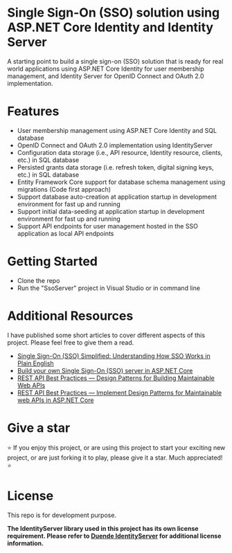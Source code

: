 # Single Sign-On (SSO) solution using ASP.NET Core Identity and Identity Server
A starting point to build a single sign-on (SSO) solution that is ready for real world applications using ASP.NET Core Identity for user membership management, and Identity Server for OpenID Connect and OAuth 2.0 implementation.

# Features
* User membership management using ASP.NET Core Identity and SQL database
* OpenID Connect and OAuth 2.0 implementation using IdentityServer
* Configuration data storage (i.e., API resource, Identity resource, clients, etc.) in SQL database
* Persisted grants data storage (i.e. refresh token, digital signing keys, etc.) in SQL database
* Entity Framework Core support for database schema management using migrations (Code first approach)
* Support database auto-creation at application startup in development environment for fast up and running
* Support initial data-seeding at application startup in development environment for fast up and running
* Support API endpoints for user management hosted in the SSO application as local API endpoints

# Getting Started
* Clone the repo
* Run the "SsoServer" project in Visual Studio or in command line

# Additional Resources
I have published some short articles to cover different aspects of this project. Please feel free to give them a read.

* [Single Sign-On (SSO) Simplified: Understanding How SSO Works in Plain English](https://medium.com/geekculture/single-sign-on-sso-simplified-understanding-how-sso-works-in-plain-english-7d5739d23aeb)
* [Build your own Single Sign-On (SSO) server in ASP.NET Core](https://medium.com/@shawn-shi/build-your-own-single-sign-on-sso-server-in-asp-net-core-4344f6b390d1)
* [REST API Best Practices — Design Patterns for Building Maintainable Web APIs](https://shawn-shi.medium.com/rest-api-best-practices-design-patterns-for-building-maintainable-web-apis-in-asp-net-core-b95addad084)
* [REST API Best Practices — Implement Design Patterns for Maintainable web APIs in ASP.NET Core](https://shawn-shi.medium.com/rest-api-best-practices-implement-design-patterns-for-maintainable-web-apis-in-asp-net-core-4b9118df39a)

# Give a star
:star: If you enjoy this project, or are using this project to start your exciting new project, or are just forking it to play, please give it a star. Much appreciated! :star: 

# License
This repo is for development purpose.

**The IdentityServer library used in this project has its own license requirement. Please refer to [Duende IdentityServer](https://duendesoftware.com/products/identityserver) for additional license information.**
